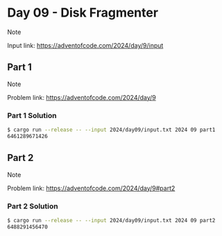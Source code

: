 # Day 09 - Disk Fragmenter

> [!NOTE]
> Input link: <https://adventofcode.com/2024/day/9/input>

## Part 1

> [!NOTE]
> Problem link: <https://adventofcode.com/2024/day/9>

### Part 1 Solution

```bash
$ cargo run --release -- --input 2024/day09/input.txt 2024 09 part1
6461289671426
```

## Part 2

> [!NOTE]
> Problem link: <https://adventofcode.com/2024/day/9#part2>

### Part 2 Solution

```bash
$ cargo run --release -- --input 2024/day09/input.txt 2024 09 part2
6488291456470
```
